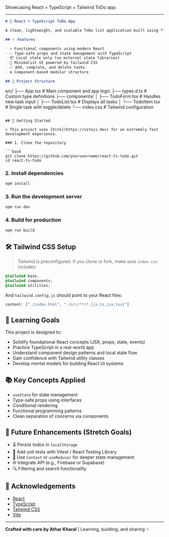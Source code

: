 Showcasing React + TypeScript + Tailwind ToDo app:

---

```markdown
# 📝 React + TypeScript ToDo App

A clean, lightweight, and scalable ToDo list application built using **React**, **TypeScript**, and **Tailwind CSS**. This project is part of a learning initiative to master modern frontend development by practicing real-world component-driven architecture with a focus on clarity, reusability, and maintainability.

## ✨ Features

- ⚛️ Functional components using modern React
- 💡 Type-safe props and state management with TypeScript
- 📦 Local state only (no external state libraries)
- 🎯 Minimalist UI powered by Tailwind CSS
- ✅ Add, complete, and delete tasks
- ⚙️ Component-based modular structure

## 📁 Project Structure

```
src/
├── App.tsx                 # Main component and app logic
├── types.d.ts              # Custom type definitions
├── components/
│   ├── TodoForm.tsx        # Handles new task input
│   ├── TodoList.tsx        # Displays all tasks
│   └── TodoItem.tsx        # Single task with toggle/delete
└── index.css               # Tailwind configuration
```

## 🚀 Getting Started

> This project uses [Vite](https://vitejs.dev) for an extremely fast development experience.

### 1. Clone the repository

```bash
git clone https://github.com/yourusername/react-ts-todo.git
cd react-ts-todo
```

### 2. Install dependencies

```bash
npm install
```

### 3. Run the development server

```bash
npm run dev
```

### 4. Build for production

```bash
npm run build
```

## 🛠️ Tailwind CSS Setup

> Tailwind is preconfigured. If you clone or fork, make sure `index.css` includes:

```css
@tailwind base;
@tailwind components;
@tailwind utilities;
```

And `tailwind.config.js` should point to your React files:

```js
content: ["./index.html", "./src/**/*.{js,ts,jsx,tsx}"]
```

## 🧠 Learning Goals

This project is designed to:

- Solidify foundational React concepts (JSX, props, state, events)
- Practice TypeScript in a real-world app
- Understand component design patterns and local state flow
- Gain confidence with Tailwind utility classes
- Develop mental models for building React UI systems

## 📚 Key Concepts Applied

- `useState` for state management
- Type-safe props using interfaces
- Conditional rendering
- Functional programming patterns
- Clean separation of concerns via components

## 🧩 Future Enhancements (Stretch Goals)

- ⏳ Persist todos in `localStorage`
- 🧪 Add unit tests with Vitest / React Testing Library
- 📁 Use `Context` or `useReducer` for deeper state management
- 🌐 Integrate API (e.g., Firebase or Supabase)
- 🔍 Filtering and search functionality

## 🙌 Acknowledgements

- [React](https://reactjs.org/)
- [TypeScript](https://www.typescriptlang.org/)
- [Tailwind CSS](https://tailwindcss.com/)
- [Vite](https://vitejs.dev/)

---

**Crafted with care by Athar Kharal** | Learning, building, and sharing ✨
```

